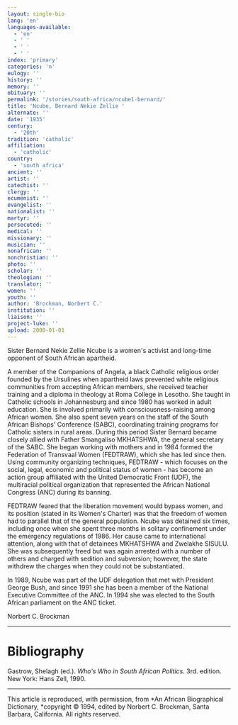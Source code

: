 ```yaml
---
layout: single-bio
lang: 'en'
languages-available:
  - 'en'
  - ' '
  - ' '
  - ' '
index: 'primary'
categories: 'n'
eulogy: ''
history: ''
memory: ''
obituary: ''
permalink: '/stories/south-africa/ncube1-bernard/'
title: 'Ncube, Bernard Nekie Zellie '
alternate: ''
date: '1935'
century:
  - '20th'
tradition: 'catholic'
affiliation:
  - 'catholic'
country:
  - 'south africa'
ancient: ''
artist: ''
catechist: ''
clergy: ''
ecumenist: ''
evangelist: ''
nationalist: ''
martyr: ''
persecuted: ''
medical: ''
missionary: ''
musician: ''
nonafrican: ''
nonchristian: ''
photo: ''
scholar: ''
theologian: ''
translator: ''
women: ''
youth: ''
author: 'Brockman, Norbert C.'
institution: ''
liaison: ''
project-luke: ''
upload: 2000-01-01
---
```



Sister Bernard Nekie Zellie Ncube is a women's activist and long-time opponent of South African apartheid.

A member of the Companions of Angela, a black Catholic religious order founded by the Ursulines when apartheid laws prevented white religious communities from accepting African members, she received teacher training and a diploma in theology at Roma College in Lesotho. She taught in Catholic schools in Johannesburg and since 1980 has worked in adult education. She is involved primarily with consciousness-raising among African women. She also spent seven years on the staff of the South African Bishops' Conference (SABC), coordinating training programs for Catholic sisters in rural areas. During this period Sister Bernard became closely allied with Father Smangaliso MKHATSHWA, the general secretary of the SABC. She began working with mothers and in 1984 formed the Federation of Transvaal Women (FEDTRAW), which she has led since then. Using community organizing techniques, FEDTRAW - which focuses on the social, legal, economic and political status of women - has become an action group affiliated with the United Democratic Front (UDF), the multiracial political organization that represented the African National Congress (ANC) during its banning.

FEDTRAW feared that the liberation movement would bypass women, and its position (stated in its Women's Charter) was that the freedom of women had to parallel that of the general population. Ncube was detained six times, including once when she spent three months in solitary confinement under the emergency regulations of 1986. Her cause came to international attention, along with that of detainees MKHATSHWA and Zwelakhe SISULU. She was subsequently freed but was again arrested with a number of others and charged with sedition and subversion; however, the state withdrew the charges when they could not be substantiated.

In 1989, Ncube was part of the UDF delegation that met with President George Bush, and since 1991 she has been a member of the National Executive Committee of the ANC. In 1994 she was elected to the South African parliament on the ANC ticket.

Norbert C. Brockman

---

# Bibliography

Gastrow, Shelagh (ed.).  *Who's Who in South African Politics.*  3rd. edition.  New York: Hans Zell, 1990.

---

This article is reproduced, with permission, from *An African Biographical Dictionary, *copyright &copy; 1994, edited by Norbert C. Brockman, Santa Barbara, California. All rights reserved.